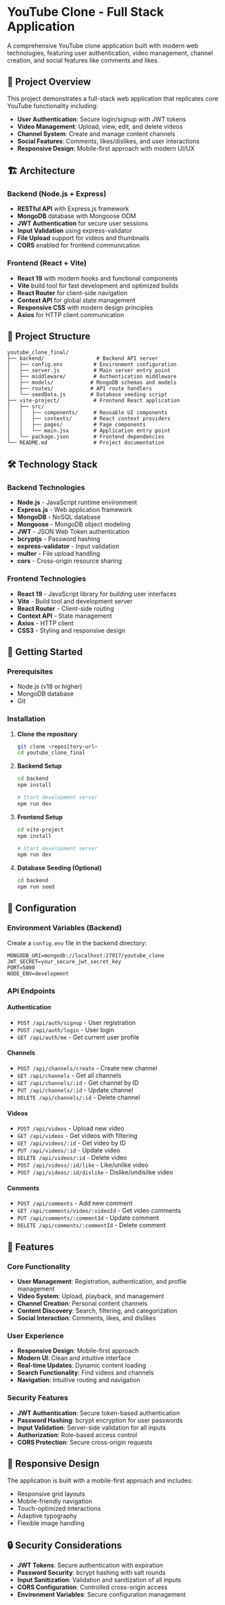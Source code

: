 # YouTube Clone - Full Stack Application

A comprehensive YouTube clone application built with modern web technologies, featuring user authentication, video management, channel creation, and social features like comments and likes.

## 🚀 Project Overview

This project demonstrates a full-stack web application that replicates core YouTube functionality including:
- **User Authentication**: Secure login/signup with JWT tokens
- **Video Management**: Upload, view, edit, and delete videos
- **Channel System**: Create and manage content channels
- **Social Features**: Comments, likes/dislikes, and user interactions
- **Responsive Design**: Mobile-first approach with modern UI/UX

## 🏗️ Architecture

### Backend (Node.js + Express)
- **RESTful API** with Express.js framework
- **MongoDB** database with Mongoose ODM
- **JWT Authentication** for secure user sessions
- **Input Validation** using express-validator
- **File Upload** support for videos and thumbnails
- **CORS** enabled for frontend communication

### Frontend (React + Vite)
- **React 19** with modern hooks and functional components
- **Vite** build tool for fast development and optimized builds
- **React Router** for client-side navigation
- **Context API** for global state management
- **Responsive CSS** with modern design principles
- **Axios** for HTTP client communication

## 📁 Project Structure

```
youtube_clone_final/
├── backend/                 # Backend API server
│   ├── config.env          # Environment configuration
│   ├── server.js           # Main server entry point
│   ├── middleware/         # Authentication middleware
│   ├── models/            # MongoDB schemas and models
│   ├── routes/            # API route handlers
│   └── seedData.js        # Database seeding script
├── vite-project/           # Frontend React application
│   ├── src/
│   │   ├── components/     # Reusable UI components
│   │   ├── contexts/       # React context providers
│   │   ├── pages/          # Page components
│   │   └── main.jsx        # Application entry point
│   └── package.json        # Frontend dependencies
└── README.md               # Project documentation
```

## 🛠️ Technology Stack

### Backend Technologies
- **Node.js** - JavaScript runtime environment
- **Express.js** - Web application framework
- **MongoDB** - NoSQL database
- **Mongoose** - MongoDB object modeling
- **JWT** - JSON Web Token authentication
- **bcryptjs** - Password hashing
- **express-validator** - Input validation
- **multer** - File upload handling
- **cors** - Cross-origin resource sharing

### Frontend Technologies
- **React 19** - JavaScript library for building user interfaces
- **Vite** - Build tool and development server
- **React Router** - Client-side routing
- **Context API** - State management
- **Axios** - HTTP client
- **CSS3** - Styling and responsive design

## 🚀 Getting Started

### Prerequisites
- Node.js (v18 or higher)
- MongoDB database
- Git

### Installation

1. **Clone the repository**
   ```bash
   git clone <repository-url>
   cd youtube_clone_final
   ```

2. **Backend Setup**
   ```bash
   cd backend
   npm install
   
   # Start development server
   npm run dev
   ```

3. **Frontend Setup**
   ```bash
   cd vite-project
   npm install
   
   # Start development server
   npm run dev
   ```

4. **Database Seeding (Optional)**
   ```bash
   cd backend
   npm run seed
   ```

## 🔧 Configuration

### Environment Variables (Backend) 

Create a `config.env` file in the backend directory:

```env
MONGODB_URI=mongodb://localhost:27017/youtube_clone
JWT_SECRET=your_secure_jwt_secret_key
PORT=5000
NODE_ENV=development
```

### API Endpoints

#### Authentication
- `POST /api/auth/signup` - User registration
- `POST /api/auth/login` - User login
- `GET /api/auth/me` - Get current user profile

#### Channels
- `POST /api/channels/create` - Create new channel
- `GET /api/channels` - Get all channels
- `GET /api/channels/:id` - Get channel by ID
- `PUT /api/channels/:id` - Update channel
- `DELETE /api/channels/:id` - Delete channel

#### Videos
- `POST /api/videos` - Upload new video
- `GET /api/videos` - Get videos with filtering
- `GET /api/videos/:id` - Get video by ID
- `PUT /api/videos/:id` - Update video
- `DELETE /api/videos/:id` - Delete video
- `POST /api/videos/:id/like` - Like/unlike video
- `POST /api/videos/:id/dislike` - Dislike/undislike video

#### Comments
- `POST /api/comments` - Add new comment
- `GET /api/comments/video/:videoId` - Get video comments
- `PUT /api/comments/:commentId` - Update comment
- `DELETE /api/comments/:commentId` - Delete comment

## 🎯 Features

### Core Functionality
- **User Management**: Registration, authentication, and profile management
- **Video System**: Upload, playback, and management
- **Channel Creation**: Personal content channels
- **Content Discovery**: Search, filtering, and categorization
- **Social Interaction**: Comments, likes, and dislikes

### User Experience
- **Responsive Design**: Mobile-first approach
- **Modern UI**: Clean and intuitive interface
- **Real-time Updates**: Dynamic content loading
- **Search Functionality**: Find videos and channels
- **Navigation**: Intuitive routing and navigation

### Security Features
- **JWT Authentication**: Secure token-based authentication
- **Password Hashing**: bcrypt encryption for user passwords
- **Input Validation**: Server-side validation for all inputs
- **Authorization**: Role-based access control
- **CORS Protection**: Secure cross-origin requests

## 📱 Responsive Design

The application is built with a mobile-first approach and includes:
- Responsive grid layouts
- Mobile-friendly navigation
- Touch-optimized interactions
- Adaptive typography
- Flexible image handling

## 🔒 Security Considerations

- **JWT Tokens**: Secure authentication with expiration
- **Password Security**: bcrypt hashing with salt rounds
- **Input Sanitization**: Validation and sanitization of all inputs
- **CORS Configuration**: Controlled cross-origin access
- **Environment Variables**: Secure configuration management
